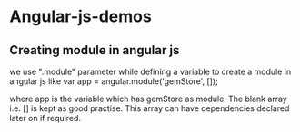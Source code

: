 # Angular-js-demos

## Creating module in angular js
we use ".module" parameter while defining a variable to create a module in angular js like
var app = angular.module('gemStore', []);

where app is the variable which has gemStore as module. The blank array i.e. [] is kept as good practise. This array can have dependencies declared later on if required.
